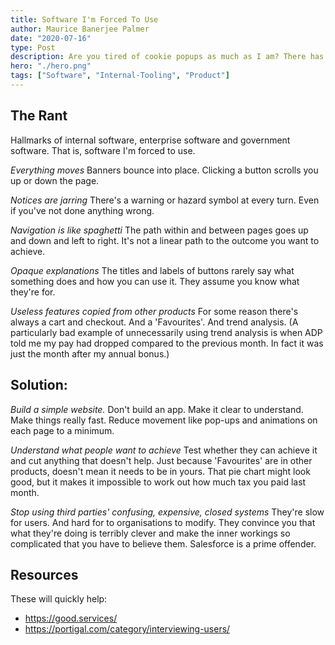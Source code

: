 ```yaml
---
title: Software I'm Forced To Use
author: Maurice Banerjee Palmer
date: "2020-07-16"
type: Post
description: Are you tired of cookie popups as much as I am? There has to be a way to stop this, maybe the creator of the Web has an idea...
hero: "./hero.png"
tags: ["Software", "Internal-Tooling", "Product"]
---
```


## The Rant
Hallmarks of internal software, enterprise software and government software. That is, software I'm forced to use.

*Everything moves*
Banners bounce into place. Clicking a button scrolls you up or down the page.

*Notices are jarring*
There's a warning or hazard symbol at every turn. Even if you've not done anything wrong.

*Navigation is like spaghetti*
The path within and between pages goes up and down and left to right. It's not a linear path to the outcome you want to achieve.

*Opaque explanations*
The titles and labels of buttons rarely say what something does and how you can use it. They assume you know what they're for.

*Useless features copied from other products*
For some reason there's always a cart and checkout. And a 'Favourites'. And trend analysis. (A particularly bad example of unnecessarily using trend analysis is when ADP told me my pay had dropped compared to the previous month. In fact it was just the month after my annual bonus.)

## Solution:

*Build a simple website.*
Don't build an app. Make it clear to understand. Make things really fast. Reduce movement like pop-ups and animations on each page to a minimum.

*Understand what people want to achieve*
Test whether they can achieve it and cut anything that doesn't help. Just because 'Favourites' are in other products, doesn't mean it needs to be in yours. That pie chart might look good, but it makes it impossible to work out how much tax you paid last month.

*Stop using third parties' confusing, expensive, closed systems*
They're slow for users. And hard for to organisations to modify. They convince you that what they're doing is terribly clever and make the inner workings so complicated that you have to believe them. Salesforce is a prime offender.

## Resources
These will quickly help:
- https://good.services/
- https://portigal.com/category/interviewing-users/